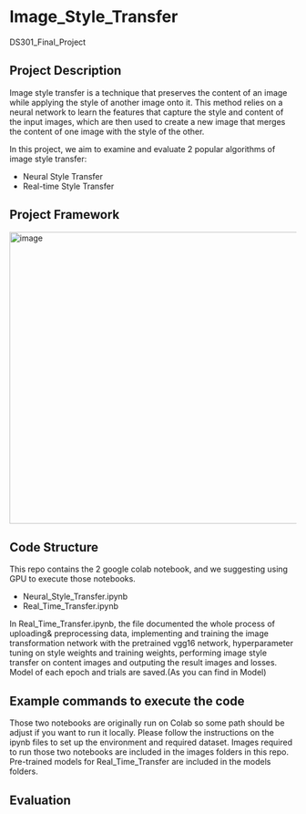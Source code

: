 # Image_Style_Transfer
DS301_Final_Project

## Project Description
Image style transfer is a technique that preserves the content of an image while applying the style of another image onto it. This method relies on a neural network to learn the features that capture the style and content of the input images, which are then used to create a new image that merges the content of one image with the style of the other.

In this project, we aim to examine and evaluate 2 popular algorithms of image style transfer:
* Neural Style Transfer
* Real-time Style Transfer

## Project Framework
<img width="512" alt="image" src="https://github.com/huzhangc/Image_Style_Transfer/assets/98297644/2ea65b3a-bd95-4940-9cdc-041024b52e40">

## Code Structure
This repo contains the 2 google colab notebook, and we suggesting using GPU to execute those notebooks.
* Neural_Style_Transfer.ipynb
* Real_Time_Transfer.ipynb

In Real_Time_Transfer.ipynb, the file documented the whole process of uploading& preprocessing data, implementing and training the image transformation network with the pretrained vgg16 network, hyperparameter tuning on style weights and training weights, performing image style transfer on content images and outputing the result images and losses. Model of each epoch and trials are saved.(As you can find in Model) 

## Example commands to execute the code
Those two notebooks are originally run on Colab so some path should be adjust if you want to run it locally. Please follow the instructions on the ipynb files to set up the environment and required dataset. 
Images required to run those two notebooks are included in the images folders in this repo. Pre-trained models for Real_Time_Transfer are included in the models folders. 

## Evaluation
